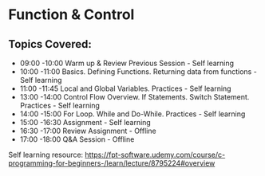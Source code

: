 # Function & Control 
## Topics Covered:

* 09:00 -10:00 Warm up & Review Previous Session - Self learning
* 10:00 -11:00 Basics. Defining Functions. Returning data from functions - Self learning
* 11:00 -11:45 Local and Global Variables. Practices - Self learning
* 13:00 -14:00 Control Flow Overview. If Statements. Switch Statement. Practices - Self learning
* 14:00 -15:00 For Loop. While and Do-While. Practices - Self learning
* 15:00 -16:30 Assignment - Self learning
* 16:30 -17:00 Review Assignment - Offline
* 17:00 -18:00 Q&A Session - Offline

Self learning resource: https://fpt-software.udemy.com/course/c-programming-for-beginners-/learn/lecture/8795224#overview